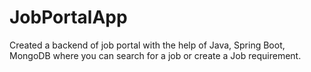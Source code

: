 # JobPortalApp
Created a backend of job portal with the help of Java, Spring Boot, MongoDB where you can search for a job or create a Job requirement.
